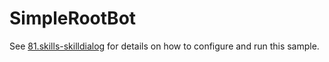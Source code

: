 # SimpleRootBot

See [81.skills-skilldialog](../Readme.md) for details on how to configure and run this sample.
